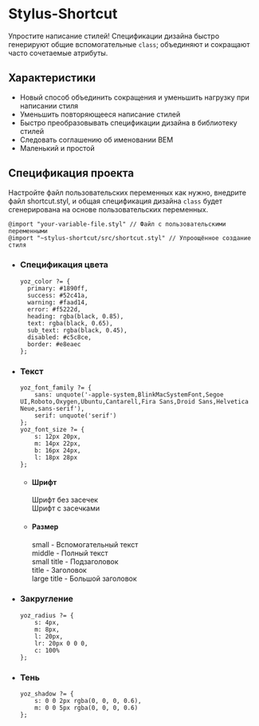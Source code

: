 # Stylus-Shortcut

Упростите написание стилей! Спецификации дизайна быстро генерируют общие вспомогательные `class`; объединяют и сокращают часто сочетаемые атрибуты.

<!-- Функция stylus mixin позволяет сократить объём кода, который вам приходится писать, объединяя общие комбинации стилей в простое предложение и генерируя общие правила стиля из общих переменных темы через цикл stylus для быстрого доступа. -->

<!-- ## Намерение развития -->

<!-- Первоначальная цель написания этого проекта заключалась в разработке платформы SaaS. Я использовал ElementUI для разработки и использовал некоторые стили и цветовые переменные с помощью пользовательских тем. Часто бывает необходимо назвать некоторые элементы, а затем просто добавить к ним простой стиль, например, атрибут интервала или цвет текста. Переключение между файлами стилей и файлами DOM, а также присвоение имен мелким неважным элементам — это слишком много и раздражает; возможно, именно поэтому Bootstrap стала библиотекой, которую все любят.

Поэтому я просто создал обычные интервалы, шрифты, цвета, границы, флекс и тени по спецификации дизайна с помощью stylus, что было очень удобно; оказалось, что при частом переключении файлов легко забыть, что нужно сделать.
После этого, при написании стилей для некоторых сложных конструкций, часто после написания width, следующим предложением может быть height, и т.д. и т.п., написано много строк, но часто они сопровождаются правилами, позиционирование будет писать left, top, ширина и высота может также установить закругленный угол и т.д. После написания фронтенда в течение нескольких лет я давно устал от длинных правил стиля.
Поэтому я использовал функцию mixin в stylus, чтобы объединить обычные правила написания CSS в одно предложение - небольшая функция, которая может иметь большое значение.
При написании документации я также часто спрашиваю себя, не является ли проект настолько маленьким, что его нужно превратить в библиотеку? Я нашел ответ, маленький и простой - это первоначальный замысел этого проекта, он решает мелкие раздражители, которые часто упускаются из виду при разработке, организация правил для повышения эффективности письма также является самым важным ядром этого небольшого проекта
Если у вас такое же раздражение, как и у меня, попробуйте эту библиотеку~ -->

## Характеристики

- Новый способ объединить сокращения и уменьшить нагрузку при написании стиля
- Уменьшить повторяющееся написание стилей
- Быстро преобразовывать спецификации дизайна в библиотеку стилей
- Следовать соглашению об именовании BEM
- Маленький и простой

## Спецификация проекта

Настройте файл пользовательских переменных как нужно, внедрите файл shortcut.styl, и общая спецификация дизайна `class` будет сгенерирована на основе пользовательских переменных.

```stylus
@import "your-variable-file.styl" // Файл с пользовательскими переменными
@import "~stylus-shortcut/src/shortcut.styl" // Упроощённое создание стиля
```

- ### Спецификация цвета

  ```styl
  yoz_color ?= {
  	primary: #1890ff,
  	success: #52c41a,
  	warning: #faad14,
  	error: #f5222d,
  	heading: rgba(black, 0.85),
  	text: rgba(black, 0.65),
  	sub_text: rgba(black, 0.45),
  	disabled: #c5c8ce,
  	border: #e8eaec
  };
  ```
<div class="row gutter-s">
	<div class="col-4">
		<div class="color-box bg-c_primary"></div>
	</div>
	<div class="col-4">
		<div class="color-box bg-c_success"></div>
	</div>
	<div class="col-4">
		<div class="color-box bg-c_warning"></div>
	</div>
	<div class="col-4">
		<div class="color-box bg-c_error"></div>
	</div>
</div>
<div class="row gutter-s spac-mt_20">
	<div class="col-4">
		<div class="color-box bg-c_heading"></div>
	</div>
	<div class="col-4">
		<div class="color-box bg-c_text"></div>
	</div>
	<div class="col-4">
		<div class="color-box bg-c_sub_text"></div>
	</div>
	<div class="col-4">
		<div class="color-box bg-c_disabled"></div>
	</div>
	<div class="col-4">
		<div class="color-box bg-c_border"></div>
	</div>
</div>

- ### Текст

	```styl
	yoz_font_family ?= {
		sans: unquote('-apple-system,BlinkMacSystemFont,Segoe UI,Roboto,Oxygen,Ubuntu,Cantarell,Fira Sans,Droid Sans,Helvetica Neue,sans-serif'),
		serif: unquote('serif')
	};
	yoz_font_size ?= {
		s: 12px 20px,
		m: 14px 22px,
		b: 16px 24px,
		l: 18px 28px
	};
	```
	- #### Шрифт 
		<div class="text-f_sans">Шрифт без засечек</div>
		<div class="text-f_serif">Шрифт с засечками</div>

	- #### Размер
		<div class="text-s_e">small - Вспомогательный текст</div>
		<div class="text-s_c">middle - Полный текст</div>
		<div class="text-s_st">small title - Подзаголовок</div>
		<div class="text-s_t">title - Заголовок</div>
		<div class="text-s_lt">large title - Большой заголовок</div>

- ### Закругление
	```styl
	yoz_radius ?= {
		s: 4px,
		m: 8px,
		l: 20px,
		lr: 20px 0 0 0,
		c: 100%
	};
	```
<div class="row gutter-s">
	<div class="col-4">
		<div class="color-box bg-c_border radius-s"></div>
	</div>
	<div class="col-4">
		<div class="color-box bg-c_border radius-m"></div>
	</div>
	<div class="col-4">
		<div class="color-box bg-c_border radius-l"></div>
	</div>
	<div class="col-4">
		<div class="color-box bg-c_border radius-lr"></div>
	</div>
	<div class="col-4">
		<div class="color-box bg-c_border radius-c"></div>
	</div>
</div>

- ### Тень
	```styl
	yoz_shadow ?= {
		s: 0 0 2px rgba(0, 0, 0, 0.6),
		m: 0 0 5px rgba(0, 0, 0, 0.6)
	};
	```
<div class="row gutter-s">
	<div class="col-4">
		<div class="color-box bg-c_border shadow-s"></div>
	</div>
	<div class="col-4">
		<div class="color-box bg-c_border shadow-m"></div>
	</div>
</div>